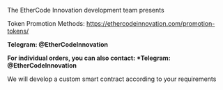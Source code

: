 The EtherCode Innovation development team presents

Token Promotion Methods: https://ethercodeinnovation.com/promotion-tokens/

__Telegram: @EtherCodeInnovation__

__For individual orders, you can also contact: *Telegram: @EtherCodeInnovation__

We will develop a custom smart contract according to your requirements
